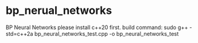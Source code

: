 # bp_nerual_networks
BP Neural Networks
please install c++20 first.
build command: sudo g++ -std=c++2a bp_neural_networks_test.cpp -o bp_neural_networks_test
